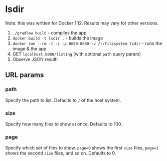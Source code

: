 # lsdir

Note: this was written for Docker 1.12. Results may vary for other versions.

1. `./gradlew build` - compiles the app
2. `docker build -t lsdir .` - builds the image
3. `docker run --rm -t -i -p 8080:8080 -v /:/filesystem lsdir` - runs the image & the app
4. GET `localhost:8080/listing` (with optional `path` query param)
5. Observe JSON result!

## URL params

### path

Specify the path to list. Defaults to `/` of the host system.

### size

Specify how many files to show at once. Defaults to 100.

### page

Specify which set of files to show. `page=0` shows the first `size` files, `page=1` shows the second `size` files, and so on. Defaults to 0.
